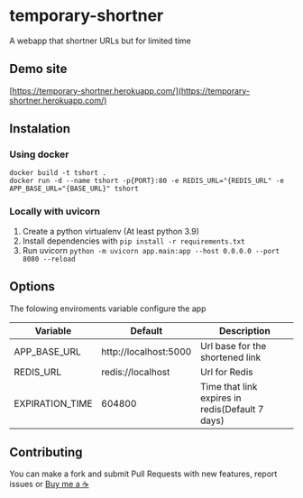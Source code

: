 # temporary-shortner
A webapp that shortner URLs but for limited time

## Demo site
[https://temporary-shortner.herokuapp.com/](https://temporary-shortner.herokuapp.com/)

## Instalation
### Using docker
```
docker build -t tshort .
docker run -d --name tshort -p{PORT}:80 -e REDIS_URL="{REDIS_URL" -e APP_BASE_URL="{BASE_URL}" tshort
```
### Locally with uvicorn
1. Create a python virtualenv (At least python 3.9)
2. Install dependencies with `pip install -r requirements.txt`
3. Run uvicorn `python -m uvicorn app.main:app --host 0.0.0.0 --port 8080 --reload`

## Options
The folowing enviroments variable configure the app

Variable|Default|Description
---|-------|-----------
APP_BASE_URL|http://localhost:5000|Url base for the shortened link
REDIS_URL|redis://localhost|Url for Redis
EXPIRATION_TIME|604800|Time that link expires in redis(Default 7 days)

## Contributing
You can make a fork and submit Pull Requests with new features, report issues or [Buy me a ☕](https://www.buymeacoffee.com/vitorsilverio)
